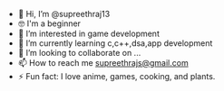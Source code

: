 - 👋 Hi, I’m @supreethraj13
- 🤓 I'm a beginner
- 👀 I’m interested in game development
- 🌱 I’m currently learning c,c++,dsa,app development
- 💞️ I’m looking to collaborate on ...
- 📫 How to reach me supreethrajs@gmail.com
- ⚡ Fun fact: I love anime, games, cooking, and plants.

<!---
supreethraj13/supreethraj13 is a ✨ special ✨ repository because its `README.md` (this file) appears on your GitHub profile.
You can click the Preview link to take a look at your changes.
--->
